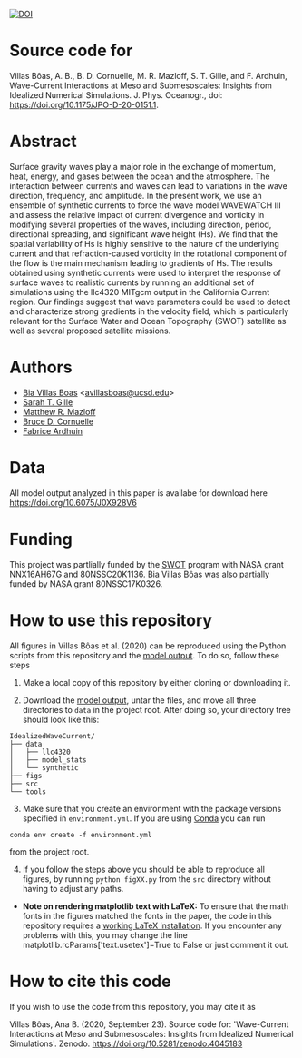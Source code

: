 

[![DOI](https://zenodo.org/badge/DOI/10.5281/zenodo.4045184.svg)](https://doi.org/10.5281/zenodo.4045184)

# Source code for 
Villas Bôas, A. B., B. D. Cornuelle, M. R. Mazloff, S. T. Gille, and F. Ardhuin, Wave-Current Interactions at Meso and Submesoscales: Insights from Idealized Numerical Simulations. J. Phys. Oceanogr., doi: https://doi.org/10.1175/JPO-D-20-0151.1. 

# Abstract
Surface gravity waves play a major role in the exchange of momentum, heat, energy, and gases between the ocean and the atmosphere. The interaction between currents and waves can lead to variations in the wave direction, frequency, and amplitude. In the present work, we use an ensemble of synthetic currents to force the wave model WAVEWATCH III and assess the relative impact of current divergence and vorticity in modifying several properties of the waves, including direction, period, directional spreading, and significant wave height (Hs). We find that the spatial variability of Hs is highly sensitive to the nature of the underlying current and that refraction-caused vorticity in the rotational component of the flow is the main mechanism leading to gradients of Hs. The results obtained using synthetic currents were used to interpret the response of surface waves to realistic currents by running an additional set of simulations using the llc4320 MITgcm output in the California Current region. Our findings suggest that wave parameters could be used to detect and characterize strong gradients in the velocity field, which is particularly relevant for the Surface Water and Ocean Topography (SWOT) satellite as well as several proposed satellite missions.
# Authors
* [Bia Villas Boas](https://biavillasboas.github.io/) <<avillasboas@ucsd.edu>>
* [Sarah T. Gille](http://www-pord.ucsd.edu/~sgille/)
* [Matthew R. Mazloff](http://scrippsscholars.ucsd.edu/mmazloff)
* [Bruce D. Cornuelle](http://scrippsscholars.ucsd.edu/bcornuelle)
* [Fabrice Ardhuin](https://annuaire.ifremer.fr/cv/16811/en/)

# Data
All model output analyzed in this paper is availabe for download here https://doi.org/10.6075/J0X928V6

# Funding
This project was partlially funded by the [SWOT](https://swot.jpl.nasa.gov/) program with NASA grant NNX16AH67G and 80NSSC20K1136.
Bia Villas Bôas was also partially funded by NASA grant 80NSSC17K0326.

# How to use this repository

All figures in Villas Bôas et al. (2020) can be reproduced using the Python scripts from this repository and the [model output](https://library.ucsd.edu/dc/collection/bb6217292w). To do so, follow these steps

1. Make a local copy of this repository by either cloning or downloading it.

2. Download the [model output](https://library.ucsd.edu/dc/collection/bb6217292w), untar the files, and move all three directories to `data` in the project root. After doing so, your directory tree should look like this:

```
IdealizedWaveCurrent/
├── data
│   ├── llc4320
│   ├── model_stats
│   └── synthetic
├── figs
├── src
└── tools
```
3. Make sure that you create an environment with the package versions specified in `environment.yml`. If you are using [Conda](https://docs.conda.io/en/latest/) you can run 

`conda env create -f environment.yml`

from the project root.

4. If you follow the steps above you should be able to reproduce all figures, by running `python figXX.py` from the `src` directory without having to adjust any paths.

* **Note on rendering matplotlib text with LaTeX:** To ensure that the math fonts in the figures matched the fonts in the paper, the code in this repository requires a [working LaTeX installation](https://matplotlib.org/3.1.0/tutorials/text/usetex.html). If you encounter any problems with this, you may change the line matplotlib.rcParams['text.usetex']=True  to False or just comment it out. 

# How to cite this code

If you wish to use the code from this repository, you may cite it as 

Villas Bôas, Ana B. (2020, September 23). Source code for: 'Wave-Current Interactions at Meso and Submesoscales: Insights from Idealized Numerical Simulations'. Zenodo. https://doi.org/10.5281/zenodo.4045183
